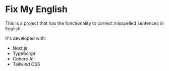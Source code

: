 # Fix My English

This is a project that has the functionality to correct misspelled sentences in English.

It's developed with:

- Next.js
- TypeScript
- Cohere AI
- Tailwind CSS
